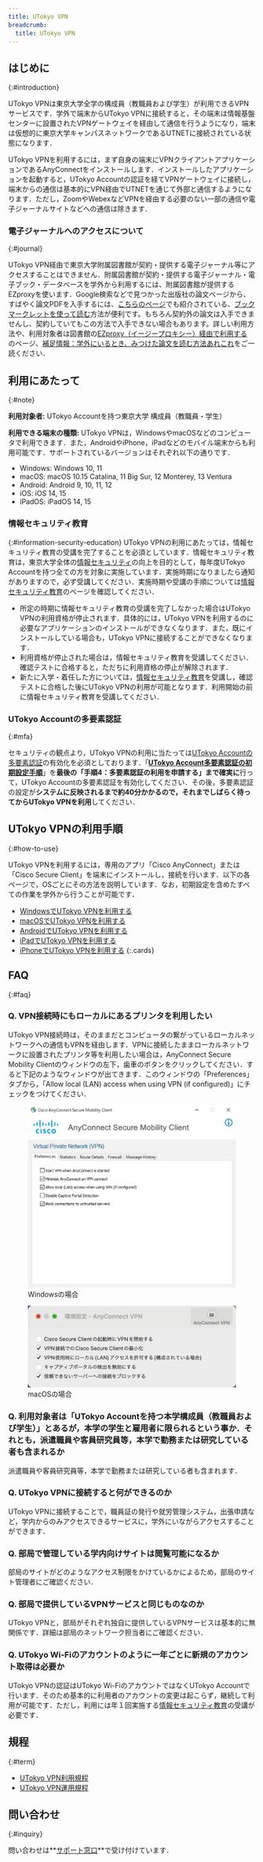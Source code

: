 ```yaml
---
title: UTokyo VPN
breadcrumb:
  title: UTokyo VPN
---
```


## はじめに
{:#introduction}



UTokyo VPNは東京大学全学の構成員（教職員および学生）が利用できるVPNサービスです．学外で端末からUTokyo VPNに接続すると，その端末は情報基盤センターに設置されたVPNゲートウェイを経由して通信を行うようになり，端末は仮想的に東京大学キャンパスネットワークであるUTNETに接続されている状態になります．

UTokyo VPNを利用するには，まず自身の端末にVPNクライアントアプリケーションであるAnyConnectをインストールします．インストールしたアプリケーションを起動すると，UTokyo Accountの認証を経てVPNゲートウェイに接続し，端末からの通信は基本的にVPN経由でUTNETを通じて外部と通信するようになります．ただし，ZoomやWebexなどVPNを経由する必要のない一部の通信や電子ジャーナルサイトなどへの通信は除きます．

### 電子ジャーナルへのアクセスについて
{:#journal}

UTokyo VPN経由で東京大学附属図書館が契約・提供する電子ジャーナル等にアクセスすることはできません．附属図書館が契約・提供する電子ジャーナル・電子ブック・データベースを学外から利用するには、附属図書館が提供するEZproxyを使います．Google検索などで見つかった出版社の論文ページから、すばやく論文PDFを入手するには、[こちらのページ](https://note.com/k_yamamoto/n/n0ee13fe38f24)でも紹介されている、[ブックマークレットを使って読む](https://www.lib.u-tokyo.ac.jp/ja/library/literacy/user-guide/campus/offcampus/ezproxy/others#marklet)方法が便利です。もちろん契約外の論文は入手できませんし、契約していてもこの方法で入手できない場合もあります。詳しい利用方法や、利用対象者は図書館の[EZproxy（イージープロキシー）経由で利用する](https://www.lib.u-tokyo.ac.jp/ja/library/literacy/user-guide/campus/offcampus/ezproxy) のページ、[補足情報：学外にいるとき、みつけた論文を読む方法あれこれ](https://www.lib.u-tokyo.ac.jp/ja/library/literacy/user-guide/campus/offcampus/ezproxy/others)をご一読ください．


## 利用にあたって
{:#note}

**利用対象者:** UTokyo Accountを持つ東京大学 構成員（教職員・学生）

**利用できる端末の種類:** UTokyo VPNは，WindowsやmacOSなどのコンピュータで利用できます．また，AndroidやiPhone，iPadなどのモバイル端末からも利用可能です．サポートされているバージョンはそれぞれ以下の通りです．

- Windows: Windows 10, 11
- macOS: macOS 10.15 Catalina, 11 Big Sur, 12 Monterey, 13 Ventura
- Android: Android 9, 10, 11, 12
- iOS: iOS 14, 15
- iPadOS: iPadOS 14, 15

### 情報セキュリティ教育
{:#information-security-education}
UTokyo VPNの利用にあたっては，情報セキュリティ教育の受講を完了することを必須としています．情報セキュリティ教育は，東京大学全体の[情報セキュリティ](https://univtokyo.sharepoint.com/sites/Security)の向上を目的として，毎年度UTokyo Accountを持つ全ての方を対象に実施しています．実施時期になりましたら通知がありますので，必ず受講してください．実施時期や受講の手順については[情報セキュリティ教育](https://univtokyo.sharepoint.com/sites/Security/SitePages/Information_Security_Education.aspx)のページを確認してください．

- 所定の時期に情報セキュリティ教育の受講を完了しなかった場合はUTokyo VPNの利用資格が停止されます．具体的には，UTokyo VPNを利用するのに必要なアプリケーションのインストールができなくなります．また，既にインストールしている場合も，UTokyo VPNに接続することができなくなります．
- 利用資格が停止された場合は，情報セキュリティ教育を受講してください．確認テストに合格すると，ただちに利用資格の停止が解除されます．
- 新たに入学・着任した方については，[情報セキュリティ教育](https://univtokyo.sharepoint.com/sites/Security/SitePages/Information_Security_Education.aspx)を受講し，確認テストに合格した後にUTokyo VPNの利用が可能となります．利用開始の前に情報セキュリティ教育を受講してください．

### UTokyo Accountの多要素認証
{:#mfa}

セキュリティの観点より，UTokyo VPNの利用に当たっては[UTokyo Accountの多要素認証](/utokyo_account/mfa/)の有効化を必須としております．「**[UTokyo Account多要素認証の初期設定手順](/utokyo_account/mfa/initial)**」を**最後の「手順4：多要素認証の利用を申請する」まで確実に**行って，UTokyo Accountの多要素認証を有効化してください．その後，多要素認証の設定が**システムに反映されるまで約40分かかるので，それまでしばらく待ってからUTokyo VPNを利用**してください．

## UTokyo VPNの利用手順
{:#how-to-use}

UTokyo VPNを利用するには，専用のアプリ「Cisco AnyConnect」または「Cisco Secure Client」を端末にインストールし，接続を行います．以下の各ページで，OSごとにその方法を説明しています．なお，初期設定を含めたすべての作業を学外から行うことが可能です．

* [WindowsでUTokyo VPNを利用する](windows)
* [macOSでUTokyo VPNを利用する](macos)
* [AndroidでUTokyo VPNを利用する](android)
* [iPadでUTokyo VPNを利用する](ipad)
* [iPhoneでUTokyo VPNを利用する](iphone)
{:.cards}

## FAQ
{:#faq}

### Q. VPN接続時にもローカルにあるプリンタを利用したい

UTokyo VPN接続時は，そのままだとコンピュータの繋がっているローカルネットワークへの通信もVPNを経由します．VPNに接続したままローカルネットワークに設置されたプリンタ等を利用したい場合は，AnyConnect Secure Mobility Clientのウィンドウの左下，歯車のボタンをクリックしてください．すると下記のようなウィンドウが出てきます．このウィンドウの「Preferences」タブから，「Allow local (LAN) access when using VPN (if configured)」にチェックをつけてください．

<div class="gallery">
  <figure class="center">
    <img src="img/win08-anyconnect-win-pref.png" class="border">
    <figcaption>Windowsの場合</figcaption>
  </figure>
  <figure class="center">
    <img src="img/mac09-anyconnect-mac-pref.png" class="border">
    <figcaption>macOSの場合</figcaption>
  </figure>
</div>

### Q. 利用対象者は「UTokyo Accountを持つ本学構成員（教職員および学生）」とあるが，本学の学生と雇用者に限られるという事か．それとも，派遣職員や客員研究員等，本学で勤務または研究している者も含まれるか

派遣職員や客員研究員等，本学で勤務または研究している者も含まれます．

### Q. UTokyo VPNに接続すると何ができるのか

UTokyo VPNに接続することで，職員証の発行や就労管理システム，出張申請など，学内からのみアクセスできるサービスに，学外にいながらアクセスすることができます．

### Q. 部局で管理している学内向けサイトは閲覧可能になるか

部局のサイトがどのようなアクセス制限をかけているかによるため，部局のサイト管理者にご確認ください．

### Q. 部局で提供しているVPNサービスと同じものなのか

UTokyo VPNと，部局がそれぞれ独自に提供しているVPNサービスは基本的に無関係です．詳細は部局のネットワーク担当者にご確認ください．

### Q. UTokyo Wi-Fiのアカウントのように一年ごとに新規のアカウント取得は必要か

UTokyo VPNの認証はUTokyo Wi-FiのアカウントではなくUTokyo Accountで行います．そのため基本的に利用者のアカウントの変更は起こらず，継続して利用が可能です．ただし，利用には年１回実施する[情報セキュリティ教育](https://univtokyo.sharepoint.com/sites/Security/SitePages/Information_Security_Education.aspx)の受講が必要です．

## 規程
{:#term}

- [UTokyo VPN利用規程](terms/UTokyoVPN-User-Term.pdf)
- [UTokyo VPN運用規程](terms/UTokyoVPN-Operation-Term.pdf)


## 問い合わせ
{:#inquiry}

問い合わせは**[サポート窓口](/support/)**で受け付けています．
